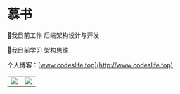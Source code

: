 <!--
**HKMV/HKMV** is a ✨ _special_ ✨ repository because its `README.md` (this file) appears on your GitHub profile.
### Hi there 👋

Here are some ideas to get you started:

- 🔭 I’m currently working on ...
- 🌱 I’m currently learning ...
- 👯 I’m looking to collaborate on ...
- 🤔 I’m looking for help with ...
- 💬 Ask me about ...
- 📫 How to reach me: ...
- 😄 Pronouns: ...
- ⚡ Fun fact: ...
-->

# 慕书

🔭我目前工作 后端架构设计与开发

🌱我目前学习 架构思维

个人博客：[www.codeslife.top](http://www.codeslife.top)  

<table>
    <tr>
        <td ><center><img src="https://github-readme-stats.vercel.app/api?username=hkmv" ></center></td>
        <td ><center><img src="https://github-readme-stats.vercel.app/api?username=hkmv&show_icons=true&hide_border=true&theme=radical" ></center></td>
    </tr>
    </tr>
</table>

